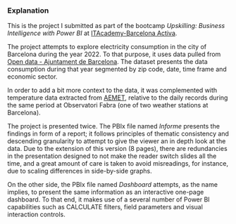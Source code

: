 ### Explanation

This is the project I submitted as part of the bootcamp <i>Upskilling: Business Intelligence with Power BI</i> at [ITAcademy-Barcelona Activa](https://itacademy.barcelonactiva.cat/).

The project attempts to explore electricity consumption in the city of Barcelona during the year 2022. To that purpose, it uses data pulled from [Open data - Ajuntament de Barcelona](https://opendata-ajuntament.barcelona.cat/es). The dataset presents the data consumption during that year segmented by zip code, date, time frame and economic sector.

In order to add a bit more context to the data, it was complemented with temperature data extracted from [AEMET](https://opendata.aemet.es/centrodedescargas/inicio), relative to the daily records during the same period at Observatori Fabra (one of two weather stations at Barcelona). 

The project is presented twice. The PBIx file named <i>Informe</i> presents the findings in form of a report; it follows principles of thematic consistency and descending granularity to attempt to give the viewer an in depth look at the data. Due to the extension of this version (8 pages), there are redundancies in the presentation designed to not make the reader switch slides all the time, and a great amount of care is taken to avoid misreadings, for instance, due to scaling differences in side-by-side graphs.

On the other side, the PBIx file named <i>Dashboard</i> attempts, as the name implies, to present the same information as an interactive one-page dashboard. To that end, it makes use of a several number of Power BI capabilities such as CALCULATE filters, field parameters and visual interaction controls. 